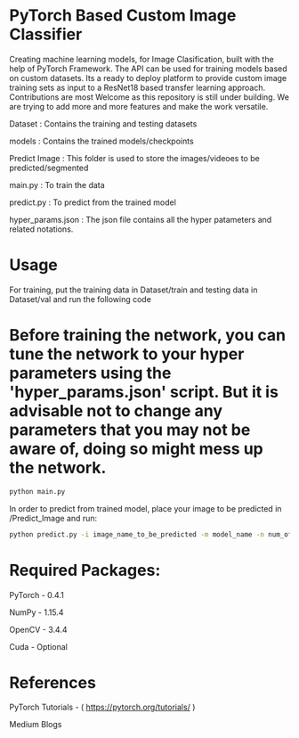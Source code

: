 # PyTorch Based Custom Image Classifier

Creating machine learning models, for Image Clasification, built with the help of PyTorch Framework. The API can be used for training models based on custom datasets. Its a ready to deploy platform to provide custom image training sets as input to a ResNet18 based transfer learning approach. Contributions are most Welcome as this repository is still under building. We are trying to add more and more features and make the work versatile. 

Dataset : Contains the training and testing datasets

models : Contains the trained models/checkpoints

Predict Image : This folder is used to store the images/videoes to be predicted/segmented

main.py : To train the data

predict.py : To predict from the trained model

hyper_params.json : The json file contains all the hyper patameters and related notations. 

# Usage
For training, put the training data in Dataset/train and testing data in Dataset/val and run the following code

# Before training the network, you can tune the network to your hyper parameters using the 'hyper_params.json' script. But it is advisable not to change any parameters that you may not be aware of, doing so might mess up the network.

```bash
python main.py 
```
In order to predict from trained model, place your image to be predicted in /Predict_Image and run:
```bash
python predict.py -i image_name_to_be_predicted -m model_name -n num_of_classes 
```

# Required Packages:

PyTorch - 0.4.1

NumPy - 1.15.4

OpenCV -  3.4.4

Cuda - Optional 

# References

PyTorch Tutorials - ( https://pytorch.org/tutorials/ )

Medium Blogs

